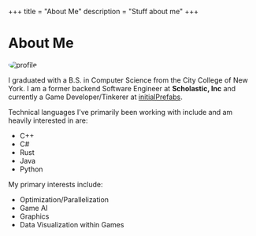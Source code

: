 +++
title = "About Me"
description = "Stuff about me"
+++

# About Me #

<img src="/images/profile.jpg" alt="profile" style="border-radius: 50%">

I graduated with a B.S. in Computer Science from the City College of New York. I am a former backend Software 
Engineer at **Scholastic, Inc** and currently a Game Developer/Tinkerer at [initialPrefabs](http://www.initialprefabs.com).

Technical languages I've primarily been working with include and am heavily interested in are:

* C++
* C#
* Rust
* Java
* Python

My primary interests include:

* Optimization/Parallelization
* Game AI
* Graphics
* Data Visualization within Games
